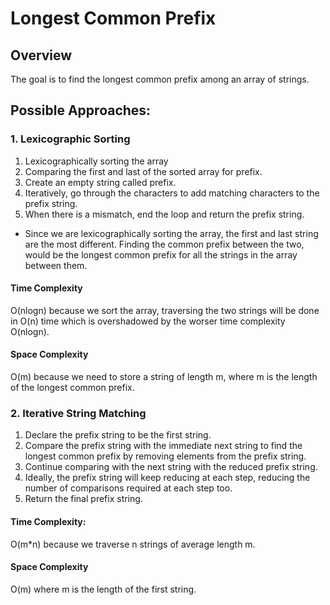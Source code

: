 # Longest Common Prefix

## Overview

The goal is to find the longest common prefix among an array of strings.

## Possible Approaches:

### 1. Lexicographic Sorting

1. Lexicographically sorting the array
2. Comparing the first and last of the sorted array for prefix.
3. Create an empty string called prefix.
4. Iteratively, go through the characters to add matching characters to the prefix string.
5. When there is a mismatch, end the loop and return the prefix string.

- Since we are lexicographically sorting the array, the first and last string are the most different. Finding the common prefix between the two, would be the longest common prefix for all the strings in the array between them.

#### Time Complexity

O(nlogn) because we sort the array, traversing the two strings will be done in O(n) time which is overshadowed by the worser time complexity O(nlogn).

#### Space Complexity

O(m) because we need to store a string of length m, where m is the length of the longest common prefix.

### 2. Iterative String Matching

1. Declare the prefix string to be the first string.
2. Compare the prefix string with the immediate next string to find the longest common prefix by removing elements from the prefix string.
3. Continue comparing with the next string with the reduced prefix string.
4. Ideally, the prefix string will keep reducing at each step, reducing the number of comparisons required at each step too.
5. Return the final prefix string.

#### Time Complexity:

O(m\*n) because we traverse n strings of average length m.

#### Space Complexity

O(m) where m is the length of the first string.
